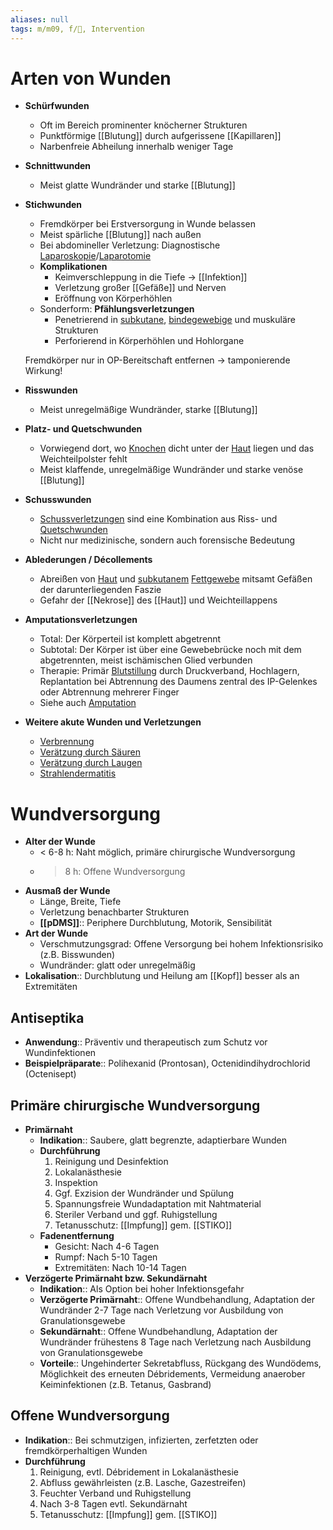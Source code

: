 ```yaml
---
aliases: null
tags: m/m09, f/🧴, Intervention
---
```



# Arten von Wunden

- **Schürfwunden**
    - Oft im Bereich prominenter knöcherner Strukturen
    - Punktförmige [[Blutung]] durch aufgerissene [[Kapillaren]]
    - Narbenfreie Abheilung innerhalb weniger Tage
- **Schnittwunden**
    - Meist glatte Wundränder und starke [[Blutung]]
- **Stichwunden**
    - Fremdkörper bei Erstversorgung in Wunde belassen
    - Meist spärliche [[Blutung]] nach außen
    - Bei abdomineller Verletzung: Diagnostische [Laparoskopie](https://next.amboss.com/de/article/B50zmg#Zd66f220d5099e1db3ae9d87d2ea94af9)/[Laparotomie](https://next.amboss.com/de/article/Cl0q_T#Zb6427bd847323062cfc03d34710897ca)
    - **Komplikationen**
        - Keimverschleppung in die Tiefe → [[Infektion]]
        - Verletzung großer [[Gefäße]] und Nerven
        - Eröffnung von Körperhöhlen
    - Sonderform: **Pfählungsverletzungen**
        - Penetrierend in [subkutane](https://next.amboss.com/de/article/so0tWS#Zc645c009cafafe646f97d164898c6340), [bindegewebige](https://next.amboss.com/de/article/Bo0zVS#Z9b35b49da38e360fb2c22d12073ae361) und muskuläre Strukturen
        - Perforierend in Körperhöhlen und Hohlorgane

    Fremdkörper nur in OP-Bereitschaft entfernen → tamponierende Wirkung!

- **Risswunden**
    - Meist unregelmäßige Wundränder, starke [[Blutung]]
- **Platz- und Quetschwunden**
    - Vorwiegend dort, wo [Knochen](https://next.amboss.com/de/article/2o0TYS#Z444ab572e7533791ae5aee8776cae0d3) dicht unter der [Haut](https://next.amboss.com/de/article/so0tWS#Z2153f24c4afbc3a6de8eab6eb460127f) liegen und das Weichteilpolster fehlt
    - Meist klaffende, unregelmäßige Wundränder und starke venöse [[Blutung]]
- **Schusswunden**
    - [Schussverletzungen](https://next.amboss.com/de/article/_P05hT#Za5b65490dddd5e965ab6623bc2c7022d) sind eine Kombination aus Riss- und [Quetschwunden](https://next.amboss.com/de/article/ph0LUf#Zcbe97559dea8f71bcc9671778e0a41f8)
    - Nicht nur medizinische, sondern auch forensische Bedeutung
- **Ablederungen / Décollements**
    - Abreißen von [Haut](https://next.amboss.com/de/article/so0tWS#Z2153f24c4afbc3a6de8eab6eb460127f) und [subkutanem](https://next.amboss.com/de/article/so0tWS#Zc645c009cafafe646f97d164898c6340) [Fettgewebe](https://next.amboss.com/de/article/6p0jqS#Z963bb322c5097b04f4befc18631f9a6c) mitsamt Gefäßen der darunterliegenden Faszie
    - Gefahr der [[Nekrose]] des [[Haut]] und Weichteillappens
- **Amputationsverletzungen**
    - Total: Der Körperteil ist komplett abgetrennt
    - Subtotal: Der Körper ist über eine Gewebebrücke noch mit dem abgetrennten, meist ischämischen Glied verbunden
    - Therapie: Primär [Blutstillung](https://next.amboss.com/de/article/_K05QS#Z4e5c735be3c3acde1ef2192c18865ab5) durch Druckverband, Hochlagern, Replantation bei Abtrennung des Daumens zentral des IP-Gelenkes oder Abtrennung mehrerer Finger
    - Siehe auch [Amputation](https://next.amboss.com/de/article/vl0AAT#Zc1f40bd23bcce41c743d098eaa88dfea)
- **Weitere akute Wunden und Verletzungen**
    - [Verbrennung](https://next.amboss.com/de/article/Jh0sUf#Z26d745a6b2852492d38630fb04e63aa7)
    - [Verätzung durch Säuren](https://next.amboss.com/de/article/Jh0sUf#Z3d3a86feaa4749bdcbf2f222c32275fe)
    - [Verätzung durch Laugen](https://next.amboss.com/de/article/Jh0sUf#Z3d3a86feaa4749bdcbf2f222c32275fe)
    - [Strahlendermatitis](https://next.amboss.com/de/article/Jh0sUf#Z7afea541b812e7638f5da37efee7f914)

# Wundversorgung

- **Alter der Wunde**
    - < 6-8 h: Naht möglich, primäre chirurgische Wundversorgung
    - > 8 h: Offene Wundversorgung
- **Ausmaß der Wunde**
    - Länge, Breite, Tiefe
    - Verletzung benachbarter Strukturen
    - **[[pDMS]]**:: Periphere Durchblutung, Motorik, Sensibilität
- **Art der Wunde**
    - Verschmutzungsgrad: Offene Versorgung bei hohem Infektionsrisiko (z.B. Bisswunden)
    - Wundränder: glatt oder unregelmäßig
- **Lokalisation**:: Durchblutung und Heilung am [[Kopf]] besser als an Extremitäten

## Antiseptika

- **Anwendung**:: Präventiv und therapeutisch zum Schutz vor Wundinfektionen
- **Beispielpräparate**:: Polihexanid (Prontosan), Octenidindihydrochlorid (Octenisept)

## Primäre chirurgische Wundversorgung

- **Primärnaht**
    - **Indikation**:: Saubere, glatt begrenzte, adaptierbare Wunden
    - **Durchführung**
        1. Reinigung und Desinfektion
        2. Lokalanästhesie
        3. Inspektion
        4. Ggf. Exzision der Wundränder und Spülung
        5. Spannungsfreie Wundadaptation mit Nahtmaterial
        6. Steriler Verband und ggf. Ruhigstellung
        7. Tetanusschutz: [[Impfung]] gem. [[STIKO]]
    - **Fadenentfernung**
        - Gesicht: Nach 4-6 Tagen
        - Rumpf: Nach 5-10 Tagen
        - Extremitäten: Nach 10-14 Tagen
- **Verzögerte Primärnaht bzw. Sekundärnaht**
    - **Indikation**:: Als Option bei hoher Infektionsgefahr
    - **Verzögerte Primärnaht**:: Offene Wundbehandlung, Adaptation der Wundränder 2-7 Tage nach Verletzung vor Ausbildung von Granulationsgewebe
    - **Sekundärnaht**:: Offene Wundbehandlung, Adaptation der Wundränder frühestens 8 Tage nach Verletzung nach Ausbildung von Granulationsgewebe
    - **Vorteile**:: Ungehinderter Sekretabfluss, Rückgang des Wundödems, Möglichkeit des erneuten Débridements, Vermeidung anaerober Keiminfektionen (z.B. Tetanus, Gasbrand)

## Offene Wundversorgung

- **Indikation**:: Bei schmutzigen, infizierten, zerfetzten oder fremdkörperhaltigen Wunden
- **Durchführung**
    1. Reinigung, evtl. Débridement in Lokalanästhesie
    2. Abfluss gewährleisten (z.B. Lasche, Gazestreifen)
    3. Feuchter Verband und Ruhigstellung
    4. Nach 3-8 Tagen evtl. Sekundärnaht
    5. Tetanusschutz: [[Impfung]] gem. [[STIKO]]

